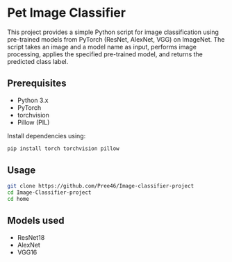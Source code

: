 # Pet Image Classifier

This project provides a simple Python script for image classification using pre-trained models from PyTorch (ResNet, AlexNet, VGG) on ImageNet. The script takes an image and a model name as input, performs image processing, applies the specified pre-trained model, and returns the predicted class label.

## Prerequisites

- Python 3.x
- PyTorch
- torchvision
- Pillow (PIL)

Install dependencies using:

```bash
pip install torch torchvision pillow
```

## Usage
```bash
git clone https://github.com/Pree46/Image-classifier-project
cd Image-Classifier-project
cd home
```

## Models used

- ResNet18
- AlexNet
- VGG16
